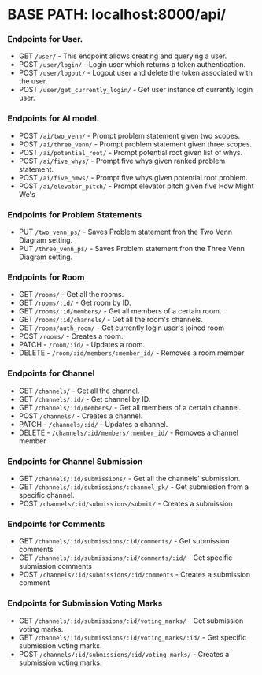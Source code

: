 # BASE PATH: localhost:8000/api/

### Endpoints for User.
- GET `/user/` - This endpoint allows creating and querying a user.
- POST `/user/login/` - Login user which returns a token authentication.
- POST `/user/logout/` - Logout user and delete the token associated with the user.
- POST `/user/get_currently_login/` - Get user instance of currently login user.
  
### Endpoints for AI model.
- POST `/ai/two_venn/` - Prompt problem statement given two scopes.
- POST `/ai/three_venn/` - Prompt problem statement given three scopes.
- POST `/ai/potential_root/` - Prompt potential root given list of whys.
- POST `/ai/five_whys/` - Prompt five whys given ranked problem statement.
- POST `/ai/five_hmws/` - Prompt five whys given potential root problem.
- POST `/ai/elevator_pitch/` - Prompt elevator pitch given five How Might We's

### Endpoints for Problem Statements
- PUT `/two_venn_ps/` - Saves Problem statement fron the Two Venn Diagram setting.
- PUT `/three_venn_ps/` - Saves Problem statement fron the Three Venn Diagram setting.

### Endpoints for Room
- GET `/rooms/` -  Get all the rooms.
- GET `/rooms/:id/` - Get room by ID.
- GET `/rooms/:id/members/` - Get all members of a certain room.
- GET `/rooms/:id/channels/` - Get all the room's channels.
- GET `/rooms/auth_room/` - Get currently login user's joined room
- POST `/rooms/` - Creates a room.
- PATCH - `/room/:id/` - Updates a room.
- DELETE - `/room/:id/members/:member_id/` - Removes a room member

### Endpoints for Channel
- GET `/channels/` -  Get all the channel.
- GET `/channels/:id/` - Get channel by ID.
- GET `/channels/:id/members/` - Get all members of a certain channel.
- POST `/channels/` - Creates a channel.
- PATCH - `/channels/:id/` - Updates a channel.
- DELETE - `/channels/:id/members/:member_id/` - Removes a channel member

### Endpoints for Channel Submission
- GET `/channels/:id/submissions/` -  Get all the channels' submission.
- GET `/channels/:id/submissions/:channel_pk/` -  Get submission from a specific channel. 
- POST `/channels/:id/submissions/submit/` - Creates a submission

### Endpoints for Comments
- GET `/channels/:id/submissions/:id/comments/` - Get submission comments
- GET `/channels/:id/submissions/:id/comments/:id/` - Get specific submission comments
- POST `/channels/:id/submissions/:id/comments` - Creates a submission comment

### Endpoints for Submission Voting Marks
- GET `/channels/:id/submissions/:id/voting_marks/` - Get submission voting marks.
- GET `/channels/:id/submissions/:id/voting_marks/:id/` - Get specific submission voting marks.
- POST `/channels/:id/submissions/:id/voting_marks/` - Creates a submission voting marks.